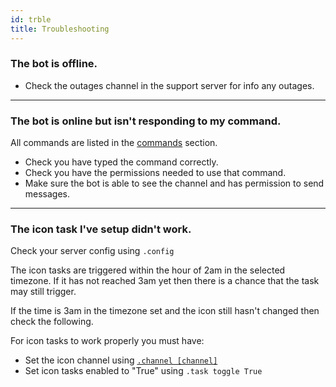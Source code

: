 ```yaml
---
id: trble
title: Troubleshooting
---
```


### The bot is offline.
- Check the outages channel in the support server for info any outages.

---

### The bot is online but isn't responding to my command.
All commands are listed in the [commands](cmds) section.
- Check you have typed the command correctly.
- Check you have the permissions needed to use that command.
- Make sure the bot is able to see the channel and has permission to send messages.

---

### The icon task I've setup didn't work.

Check your server config using `.config`

The icon tasks are triggered within the hour of 2am in the selected timezone.
If it has not reached 3am yet then there is a chance that the task may still trigger.

If the time is 3am in the timezone set and the icon still hasn't changed then check the following.

For icon tasks to work properly you must have:
- Set the icon channel using [`.channel [channel]`](cmds#channel)
- Set icon tasks enabled to "True" using `.task toggle True`

